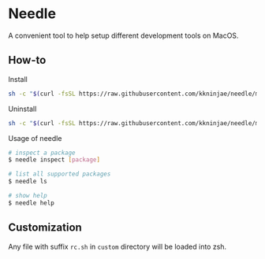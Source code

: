 # Needle

A convenient tool to help setup different development tools on MacOS.


## How-to

Install

```sh
sh -c "$(curl -fsSL https://raw.githubusercontent.com/kkninjae/needle/master/tools/install.sh)"
```


Uninstall

```sh
sh -c "$(curl -fsSL https://raw.githubusercontent.com/kkninjae/needle/master/tools/uninstall.sh)"
```


Usage of needle

```sh
# inspect a package
$ needle inspect [package]

# list all supported packages
$ needle ls

# show help
$ needle help
```


## Customization

Any file with suffix `rc.sh` in `custom` directory will be loaded into zsh.
